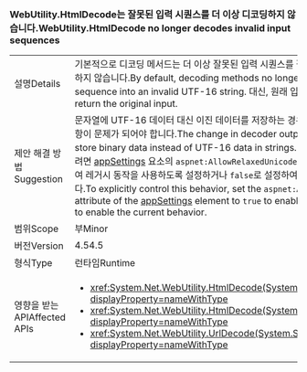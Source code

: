 ### <a name="webutilityhtmldecode-no-longer-decodes-invalid-input-sequences"></a><span data-ttu-id="96d53-101">WebUtility.HtmlDecode는 잘못된 입력 시퀀스를 더 이상 디코딩하지 않습니다.</span><span class="sxs-lookup"><span data-stu-id="96d53-101">WebUtility.HtmlDecode no longer decodes invalid input sequences</span></span>

|   |   |
|---|---|
|<span data-ttu-id="96d53-102">설명</span><span class="sxs-lookup"><span data-stu-id="96d53-102">Details</span></span>|<span data-ttu-id="96d53-103">기본적으로 디코딩 메서드는 더 이상 잘못된 입력 시퀀스를 잘못된 UTF-16 문자열로 디코딩하지 않습니다.</span><span class="sxs-lookup"><span data-stu-id="96d53-103">By default, decoding methods no longer decode an invalid input sequence into an invalid UTF-16 string.</span></span> <span data-ttu-id="96d53-104">대신, 원래 입력을 반환합니다.</span><span class="sxs-lookup"><span data-stu-id="96d53-104">Instead, they return the original input.</span></span>|
|<span data-ttu-id="96d53-105">제안 해결 방법</span><span class="sxs-lookup"><span data-stu-id="96d53-105">Suggestion</span></span>|<span data-ttu-id="96d53-106">문자열에 UTF-16 데이터 대신 이진 데이터를 저장하는 경우에만 디코더 출력에서의 변경 사항이 문제가 되어야 합니다.</span><span class="sxs-lookup"><span data-stu-id="96d53-106">The change in decoder output should matter only if you store binary data instead of UTF-16 data in strings.</span></span> <span data-ttu-id="96d53-107">이러한 동작을 명시적으로 제어하려면 [appSettings](~/docs/framework/configure-apps/file-schema/appsettings/index.md) 요소의 <code>aspnet:AllowRelaxedUnicodeDecoding</code> 특성을 <code>true</code>로 설정하여 레거시 동작을 사용하도록 설정하거나 <code>false</code>로 설정하여 현재 동작을 사용하도록 설정합니다.</span><span class="sxs-lookup"><span data-stu-id="96d53-107">To explicitly control this behavior, set the <code>aspnet:AllowRelaxedUnicodeDecoding</code> attribute of the [appSettings](~/docs/framework/configure-apps/file-schema/appsettings/index.md) element to <code>true</code> to enable legacy behavior or to <code>false</code> to enable the current behavior.</span></span>|
|<span data-ttu-id="96d53-108">범위</span><span class="sxs-lookup"><span data-stu-id="96d53-108">Scope</span></span>|<span data-ttu-id="96d53-109">부</span><span class="sxs-lookup"><span data-stu-id="96d53-109">Minor</span></span>|
|<span data-ttu-id="96d53-110">버전</span><span class="sxs-lookup"><span data-stu-id="96d53-110">Version</span></span>|<span data-ttu-id="96d53-111">4.5</span><span class="sxs-lookup"><span data-stu-id="96d53-111">4.5</span></span>|
|<span data-ttu-id="96d53-112">형식</span><span class="sxs-lookup"><span data-stu-id="96d53-112">Type</span></span>|<span data-ttu-id="96d53-113">런타임</span><span class="sxs-lookup"><span data-stu-id="96d53-113">Runtime</span></span>|
|<span data-ttu-id="96d53-114">영향을 받는 API</span><span class="sxs-lookup"><span data-stu-id="96d53-114">Affected APIs</span></span>|<ul><li><xref:System.Net.WebUtility.HtmlDecode(System.String)?displayProperty=nameWithType></li><li><xref:System.Net.WebUtility.HtmlDecode(System.String,System.IO.TextWriter)?displayProperty=nameWithType></li><li><xref:System.Net.WebUtility.UrlDecode(System.String)?displayProperty=nameWithType></li></ul>|

